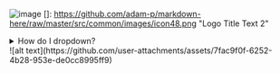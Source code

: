 ![image](https://github.com/user-attachments/assets/f8398557-2d4c-40df-85ba-1775449e2b00)
[]: https://github.com/adam-p/markdown-here/raw/master/src/common/images/icon48.png "Logo Title Text 2"
<details>
<summary>How do I dropdown?</summary>
<br>
This is how you dropdown.
![alt text](https://github.com/user-attachments/assets/7fac9f0f-6252-4b28-953e-de0cc8995ff9)
</details>
![alt text](https://github.com/user-attachments/assets/7fac9f0f-6252-4b28-953e-de0cc8995ff9)
